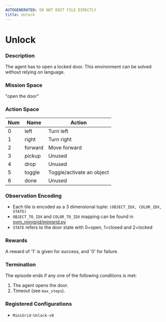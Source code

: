 ```yaml
---
AUTOGENERATED: DO NOT EDIT FILE DIRECTLY
title: Unlock
---
```



# Unlock

### Description

The agent has to open a locked door. This environment can be solved without
relying on language.

### Mission Space

"open the door"

### Action Space

| Num | Name         | Action                    |
|-----|--------------|---------------------------|
| 0   | left         | Turn left                 |
| 1   | right        | Turn right                |
| 2   | forward      | Move forward              |
| 3   | pickup       | Unused                    |
| 4   | drop         | Unused                    |
| 5   | toggle       | Toggle/activate an object |
| 6   | done         | Unused                    |

### Observation Encoding

- Each tile is encoded as a 3 dimensional tuple:
    `(OBJECT_IDX, COLOR_IDX, STATE)`
- `OBJECT_TO_IDX` and `COLOR_TO_IDX` mapping can be found in
    [gym_minigrid/minigrid.py](gym_minigrid/minigrid.py)
- `STATE` refers to the door state with 0=open, 1=closed and 2=locked

### Rewards

A reward of '1' is given for success, and '0' for failure.

### Termination

The episode ends if any one of the following conditions is met:

1. The agent opens the door.
2. Timeout (see `max_steps`).

### Registered Configurations

- `MiniGrid-Unlock-v0`
